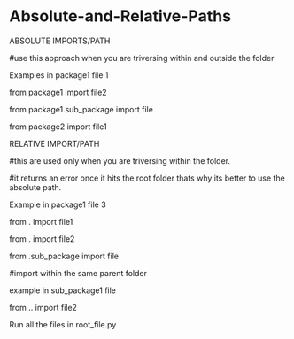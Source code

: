 # Absolute-and-Relative-Paths

ABSOLUTE IMPORTS/PATH

#use this approach when you are triversing within and outside the folder

Examples in package1 file 1

from package1 import file2

from package1.sub_package import file

from package2 import file1

RELATIVE IMPORT/PATH

#this are used only when you are triversing within the folder.

#it returns an error once it hits the root folder thats why its better to use the absolute path.

Example in package1 file 3

from . import file1

from . import file2

from .sub_package import file

#import within the same parent folder

example in sub_package1 file

from .. import file2

Run all the files in root_file.py
